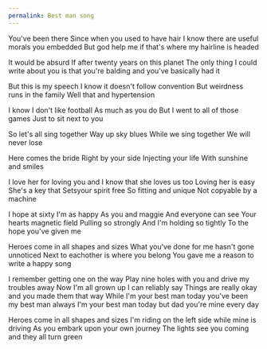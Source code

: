 ```yaml
---
permalink: Best man song
---
```

<span style="color:#000ff;">You've been there</span> 
<span style="color:#000ff;">Since when you used to have hair</span> 
<span style="color:#000ff;">I know there are useful morals you embedded</span> 
<span style="color:#000ff;">But god help me if that's where my hairline is headed</span> 

<span style="color:#000ff;">It would be absurd</span> 
<span style="color:#000ff;">If after twenty years on this planet</span> 
<span style="color:#000ff;">The only thing I could write about you is that you're balding and you've basically had it</span> 

<span style="color:#000ff;">But this is my speech</span> 
<span style="color:#000ff;">I know it doesn't follow convention</span>
<span style="color:#000ff;">But weirdness runs in the family</span> 
<span style="color:#000ff;">Well that and hypertension</span> 

<span style="color:#000ff;">I know I don't like football</span> 
<span style="color:#000ff;">As much as you do</span> 
<span style="color:#000ff;">But I went to all of those games</span> 
<span style="color:#000ff;">Just to sit next to you</span> 

<span style="color:#000ff;">So let's all sing together</span> 
<span style="color:#000ff;">Way up sky blues</span> 
<span style="color:#000ff;">While we sing together</span> 
<span style="color:#000ff;">We will never lose</span> 

<span style="color:#000ff;">Here comes the bride</span> 
<span style="color:#000ff;">Right by your side</span> 
<span style="color:#000ff;">Injecting your life</span> 
<span style="color:#000ff;">With sunshine and smiles</span>

<span style="color:#000ff;">I love her for loving you and I know that she loves us too</span> 
<span style="color:#000ff;">Loving her is easy</span> 
<span style="color:#000ff;">She's a key that Setsyour spirit free</span> 
<span style="color:#000ff;">So fitting and unique</span> 
<span style="color:#000ff;">Not copyable by a machine</span> 

<span style="color:#000ff;">I hope at sixty</span> 
<span style="color:#000ff;">I'm as happy</span> 
<span style="color:#000ff;">As you and maggie</span> 
<span style="color:#000ff;">And everyone can see</span> 
<span style="color:#000ff;">Your hearts magnetic field</span> 
<span style="color:#000ff;">Pulling so strongly</span> 
<span style="color:#000ff;">And I'm holding so tightly</span>
<span style="color:#000ff;">To the hope you've given me</span> 
 
<span style="color:#000ff;">Heroes come in all shapes and sizes</span>
<span style="color:#000ff;">What you've done for me hasn't gone unnoticed</span> 
<span style="color:#000ff;">Next to eachother is where you belong</span> 
<span style="color:#000ff;">You gave me a reason to write a happy song</span>  


<span style="color:#000ff;">I remember getting one on the way</span> 
<span style="color:#000ff;">Play nine holes with you and drive my troubles away</span> 
<span style="color:#000ff;">Now I'm all grown up I can reliably say</span>
<span style="color:#000ff;">Things are really okay and you made them that way</span> 
<span style="color:#000ff;">While I'm your best man today you've been my best man always</span> 
<span style="color:#000ff;">I'm your best man today but dad you're mine every day</span> 

<span style="color:#000ff;">Heroes come in all shapes and sizes</span>
<span style="color:#000ff;">I'm riding on the left side while mine is driving</span> 
<span style="color:#000ff;">As you embark upon your own journey</span> 
<span style="color:#000ff;">The lights see you coming and they all turn green</span>